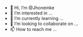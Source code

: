 - 👋 Hi, I’m @Jhoneinke
- 👀 I’m interested in ...
- 🌱 I’m currently learning ...
- 💞️ I’m looking to collaborate on ...
- 📫 How to reach me ...

<!---
Jhoneinke/Jhoneinke is a ✨ special ✨ repository because its `README.md` (this file) appears on your GitHub profile.
You can click the Preview link to take a look at your changes.
--->
